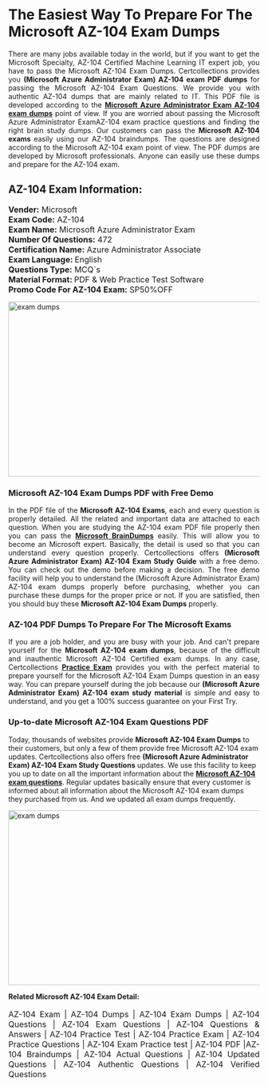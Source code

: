 <h1>The Easiest Way To Prepare For The Microsoft AZ-104 Exam Dumps</h1> <p style="text-align:justify">There are many jobs available today in the world, but if you want to get the Microsoft Specialty, AZ-104 Certified Machine Learning IT expert job, you have to pass the Microsoft AZ-104 Exam Dumps. Certcollections provides you <strong>(Microsoft Azure Administrator Exam) AZ-104 exam PDF dumps</strong> for passing the Microsoft AZ-104 Exam Questions. We provide you with authentic AZ-104 dumps that are mainly related to IT. This PDF file is developed according to the <a href="https://www.certsofficial.com/microsoft/az-104-questions"><strong>Microsoft Azure Administrator Exam AZ-104 exam dumps</strong></a> point of view. If you are worried about passing the Microsoft Azure Administrator ExamAZ-104 exam practice questions and finding the right brain study dumps. Our customers can pass the <strong>Microsoft AZ-104 exams </strong>easily using our AZ-104 braindumps. The questions are designed according to the Microsoft AZ-104 exam point of view. The PDF dumps are developed by Microsoft professionals. Anyone can easily use these dumps and prepare for the AZ-104 exam.</p> <h2><strong>AZ-104 Exam Information:</strong></h2> <p><span style="font-size:16px"><strong>Vender:</strong> Microsoft<br /> <strong>Exam Code:</strong> AZ-104<br /> <strong>Exam Name:</strong> Microsoft Azure Administrator Exam<br /> <strong>Number Of Questions:</strong> 472<br /> <strong>Certification Name:</strong> Azure Administrator Associate<br /> <strong>Exam Language: </strong>English<br /> <strong>Questions Type:</strong> MCQ`s<br /> <strong>Material Format: </strong>PDF & Web Practice Test Software<br /> <strong>Promo Code For AZ-104 Exam:</strong> SP50%OFF</span></p> <p><a href="https://www.certsofficial.com/microsoft/az-104-questions" rel="no-follow"><img alt="exam dumps" src="https://www.certcollections.com/uploads/content/certsofficial.jpg" style="height:350px; width:750px" /></a></p> <h3><strong>Microsoft AZ-104 Exam Dumps PDF with Free Demo</strong></h3> <p style="text-align:justify">In the PDF file of the <strong>Microsoft AZ-104 Exams</strong>, each and every question is properly detailed. All the related and important data are attached to each question. When you are studying the AZ-104 exam PDF file properly then you can pass the <a href="https://www.certsofficial.com/microsoft-dumps"><strong>Microsoft BrainDumps</strong></a> easily. This will allow you to become an Microsoft expert. Basically, the detail is used so that you can understand every question properly. Certcollections offers <strong>(Microsoft Azure Administrator Exam) AZ-104 Exam Study Guide</strong> with a free demo. You can check out the demo before making a decision. The free demo facility will help you to understand the (Microsoft Azure Administrator Exam) AZ-104 exam dumps properly before purchasing, whether you can purchase these dumps for the proper price or not. If you are satisfied, then you should buy these <strong>Microsoft AZ-104 Exam Dumps</strong> properly.</p> <h3><strong>AZ-104 PDF Dumps To Prepare For The Microsoft Exams</strong></h3> <p style="text-align:justify">If you are a job holder, and you are busy with your job. And can't prepare yourself for the <strong>Microsoft AZ-104 exam dumps</strong>, because of the difficult and inauthentic Microsoft AZ-104 Certified exam dumps. In any case, Certcollections <strong><a href="https://www.certsofficial.com/">Practice Exam</a></strong> provides you with the perfect material to prepare yourself for the Microsoft AZ-104 Exam Dumps question in an easy way. You can prepare yourself during the job because our <strong>(Microsoft Azure Administrator Exam) AZ-104 exam study material</strong> is simple and easy to understand, and you get a 100% success guarantee on your First Try.</p> <h3><strong>Up-to-date Microsoft AZ-104 Exam Questions PDF</strong></h3> <p>Today, thousands of websites provide <strong>Microsoft AZ-104 Exam Dumps</strong> to their customers, but only a few of them provide free Microsoft AZ-104 exam updates. Certcollections also offers free <strong>(Microsoft Azure Administrator Exam) AZ-104 Exam Study Questions</strong> updates. We use this facility to keep you up to date on all the important information about the <a href="https://www.certsofficial.com/microsoft/az-104-questions"><strong>Microsoft AZ-104 exam questions</strong></a>. Regular updates basically ensure that every customer is informed about all information about the Microsoft AZ-104 exam dumps they purchased from us. And we updated all exam dumps frequently.</p> <p><a href="https://www.certsofficial.com/microsoft/az-104-questions"><img alt="exam dumps " src="https://www.certcollections.com/uploads/content/certsofficial2.jpg" style="height:350px; width:750px" /></a></p> <p style="text-align:justify"><span style="font-size:14px"><strong>Related Microsoft AZ-104 Exam Detail:</strong></span><br /> <br /> <span style="font-size:16px">AZ-104 Exam | AZ-104 Dumps | AZ-104 Exam Dumps | AZ-104 Questions | AZ-104 Exam Questions | AZ-104 Questions & Answers | AZ-104 Practice Test | AZ-104 Practice Exam | AZ-104 Practice Questions | AZ-104 Exam Practice test | AZ-104 PDF |AZ-104 Braindumps | AZ-104 Actual Questions | AZ-104 Updated Questions | AZ-104 Authentic Questions | AZ-104 Verified Questions</span></p>
